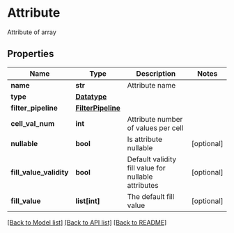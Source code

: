 # Attribute

Attribute of array

## Properties

| Name                    | Type                                    | Description                                         | Notes      |
| ----------------------- | --------------------------------------- | --------------------------------------------------- | ---------- |
| **name**                | **str**                                 | Attribute name                                      |
| **type**                | [**Datatype**](Datatype.md)             |                                                     |
| **filter_pipeline**     | [**FilterPipeline**](FilterPipeline.md) |                                                     |
| **cell_val_num**        | **int**                                 | Attribute number of values per cell                 |
| **nullable**            | **bool**                                | Is attribute nullable                               | [optional] |
| **fill_value_validity** | **bool**                                | Default validity fill value for nullable attributes | [optional] |
| **fill_value**          | **list[int]**                           | The default fill value                              | [optional] |

[[Back to Model list]](../README.md#documentation-for-models) [[Back to API list]](../README.md#documentation-for-api-endpoints) [[Back to README]](../README.md)
